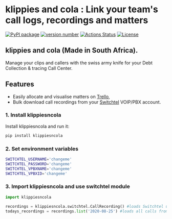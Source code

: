 # klippies and cola : Link your team's call logs, recordings and matters

[![PyPI package](https://img.shields.io/badge/pip%20install-klippiesncola-brightgreen)](https://pypi.org/project/klippiesncola/) [![version number](https://img.shields.io/pypi/v/klippiesncola?color=green&label=version)](https://github.com/kearabiloe/klippiesncola/releases) [![Actions Status](https://github.com/kearabiloe/klippiesncola/workflows/Test/badge.svg)](https://github.com/kearabiloe/klippiesncola/actions) [![License](https://img.shields.io/github/license/kearabiloe/klippiesncola)](https://github.com/kearabiloe/klippiesncola/blob/main/LICENSE)

## klippies and cola (Made in South Africa).
Manage your clips and callers with the swiss army knife for your Debt Collection & tracing Call Center.

## Features
- Easily allocate and visualise matters on [Trello](https://trello.com),
- Bulk download call recordings from your [Switchtel](https://switchtel.co.za) VOIP/PBX account.

### 1. Install klippiesncola

Install klippiesncola and run it:

```bash
pip install klippiesncola
```
### 2. Set environment variables
```sh
SWITCHTEL_USERNAME='changeme'
SWITCHTEL_PASSWORD='changeme'
SWITCHTEL_VPBXNAME='changeme'
SWITCHTEL_VPBXID='changeme'
```
### 3. Import klippiesncola and use switchtel module

```python
import klippiesncola   

recordings = klippiesncola.switchtel.CallRecording() #loads Switchtel using configured  env variables
todays_recordings = recordings.list('2020-08-25') #loads all calls from date.
```
